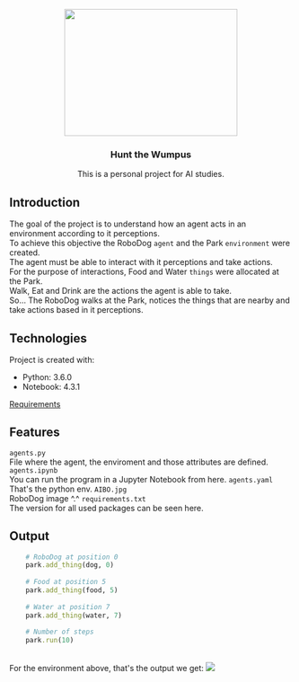 <p align="center">
  <a>
    <img src="https://external-preview.redd.it/89YLIhzlwSzVHq9ZKIgD4ySf8JHmQThqS9oJGCdo73w.jpg?auto=webp&s=a04778fdb64d396eec7800f18e0b97e6011a2df5" width="308" height="226">
  </a>
</p>

<h3 align="center">Hunt the Wumpus</h3>

<p align="center">
  This is a personal project for AI studies.
</p>

## Introduction
The goal of the project is to understand how an agent acts in an environment according to it perceptions.<br>
To achieve this objective the RoboDog ```agent``` and the Park ```environment``` were created.<br>
The agent must be able to interact with it perceptions and take actions.<br>
For the purpose of interactions, Food and Water ```things``` were allocated at the Park.<br>
Walk, Eat and Drink are the actions the agent is able to take.<br>
So... The RoboDog walks at the Park, notices the things that are nearby and take actions based in it perceptions.

## Technologies
Project is created with:
* Python: 3.6.0
* Notebook: 4.3.1

<a href="https://github.com/SavioCastellar/RoboDog/blob/main/requirements.txt">Requirements</a>

## Features
```agents.py```<br />
File where the agent, the enviroment and those attributes are defined.
```agents.ipynb```<br />
You can run the program in a Jupyter Notebook from here.
```agents.yaml```<br />
That's the python env.
```AIBO.jpg```<br />
RoboDog image ^.^
```requirements.txt```<br />
The version for all used packages can be seen here.
## Output
``` Ruby
    # RoboDog at position 0
    park.add_thing(dog, 0)
    
    # Food at position 5
    park.add_thing(food, 5)
    
    # Water at position 7
    park.add_thing(water, 7)
    
    # Number of steps
    park.run(10)
```
<br>
For the environment above, that's the output we get:
<a>
  <img src="https://user-images.githubusercontent.com/78110795/179368899-bee8cdec-037f-4c41-8abc-29f9532995b4.PNG">
</a>
